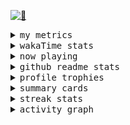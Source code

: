 [![🐙](https://hits.seeyoufarm.com/api/count/incr/badge.svg?url=https%3A%2F%2Fgithub.com%2Fktnkk%2Fhit-counter&count_bg=%23070707&title_bg=%23070707&icon=&icon_color=%23E7E7E7&title=visitors&edge_flat=true)](https://hits.seeyoufarm.com)

<details>
  <summary> <samp>my metrics</samp></summary>
  
  <br>
  
 ![🐳](https://github.com/kkhys/kkhys/blob/main/github-metrics.svg)
  
  ***
</details>

<details>
  <summary> <samp>wakaTime stats</samp></summary>
  
  <br>
  
<!--START_SECTION:waka-->
![Code Time](http://img.shields.io/badge/Code%20Time-3%2C422%20hrs%2020%20mins-blue)

**🐱 My GitHub Data** 

> 📦 5.0 MB Used in GitHub's Storage 
 > 
> 🏆 1,276 Contributions in the Year 2024
 > 
> 💼 Opted to Hire
 > 
> 📜 9 Public Repositories 
 > 
> 🔑 23 Private Repositories 
 > 
**I'm an Early 🐤** 

```text
🌞 Morning                7030 commits        ████████░░░░░░░░░░░░░░░░░   30.10 % 
🌆 Daytime                5498 commits        ██████░░░░░░░░░░░░░░░░░░░   23.54 % 
🌃 Evening                8868 commits        █████████░░░░░░░░░░░░░░░░   37.97 % 
🌙 Night                  1961 commits        ██░░░░░░░░░░░░░░░░░░░░░░░   08.40 % 
```
📅 **I'm Most Productive on Sunday** 

```text
Monday                   3284 commits        ████░░░░░░░░░░░░░░░░░░░░░   14.06 % 
Tuesday                  3469 commits        ████░░░░░░░░░░░░░░░░░░░░░   14.85 % 
Wednesday                3194 commits        ███░░░░░░░░░░░░░░░░░░░░░░   13.67 % 
Thursday                 3107 commits        ███░░░░░░░░░░░░░░░░░░░░░░   13.30 % 
Friday                   3343 commits        ████░░░░░░░░░░░░░░░░░░░░░   14.31 % 
Saturday                 3255 commits        ███░░░░░░░░░░░░░░░░░░░░░░   13.94 % 
Sunday                   3705 commits        ████░░░░░░░░░░░░░░░░░░░░░   15.86 % 
```


📊 **This Week I Spent My Time On** 

```text
🕑︎ Time Zone: Asia/Tokyo

💬 Programming Languages: 
Other                    35 hrs 59 mins      ███████████████████░░░░░░   76.46 % 
Java                     7 hrs 11 mins       ████░░░░░░░░░░░░░░░░░░░░░   15.27 % 
TypeScript               2 hrs 8 mins        █░░░░░░░░░░░░░░░░░░░░░░░░   04.55 % 
MDX                      58 mins             █░░░░░░░░░░░░░░░░░░░░░░░░   02.07 % 
SQL                      21 mins             ░░░░░░░░░░░░░░░░░░░░░░░░░   00.75 % 

🔥 Editors: 
Chrome                   35 hrs 59 mins      ███████████████████░░░░░░   76.46 % 
Intellijidea             10 hrs 1 min        █████░░░░░░░░░░░░░░░░░░░░   21.28 % 
WebStorm                 58 mins             █░░░░░░░░░░░░░░░░░░░░░░░░   02.08 % 
DataGrip                 5 mins              ░░░░░░░░░░░░░░░░░░░░░░░░░   00.18 % 

💻 Operating System: 
Mac                      47 hrs 4 mins       █████████████████████████   100.00 % 
```


 Last Updated on 2024/05/09 18:36:38 UTC
<!--END_SECTION:waka-->
  
  ***
</details>


<details>
  <summary> <samp>now playing</samp></summary>
  
  <br>
 
 [![🐟](https://spotify-github-profile.vercel.app/api/view?uid=31ryofms4dnv7mrohhepo4c4zgqu&cover_image=true&theme=default&show_offline=false&background_color=121212&bar_color=53b14f&bar_color_cover=false)](https://open.spotify.com/user/31ryofms4dnv7mrohhepo4c4zgqu)
  
  ***
</details>

<details>
  <summary> <samp>github readme stats</samp></summary>
  
  <br>
  
 <p align="left"> 
  <img alt="🐠" src="https://github-readme-stats.vercel.app/api?username=kkhys&count_private=true&show_icons=true&theme=dark&include_all_commits=true" />
  <img alt="🐟" src="https://github-readme-stats.vercel.app/api/top-langs/?username=kkhys&layout=compact&theme=dark&langs_count=10&hide=HTML,CSS,SCSS" />
</p>
  
  ***
</details>

<details>
  <summary> <samp>profile trophies</samp></summary>
  
  <br>
  
  [![🐬](https://github-profile-trophy.vercel.app/?username=kkhys&rank=SECRET,SSS,SS,S,AAA,AA,A&theme=darkhub&row=1&margin-w=10&no-bg=true)](https://github.com/ryo-ma/github-profile-trophy)
  
  ***
</details>

<details>
  <summary> <samp>summary cards</samp></summary>
  
  <br>
  
  ![🐋](https://github-profile-summary-cards.vercel.app/api/cards/profile-details?username=kkhys&theme=github_dark)
  ![🦑](https://github-profile-summary-cards.vercel.app/api/cards/repos-per-language?username=kkhys&theme=github_dark)
  ![🦭](https://github-profile-summary-cards.vercel.app/api/cards/most-commit-language?username=kkhys&theme=github_dark)
  ![🦀](https://github-profile-summary-cards.vercel.app/api/cards/stats?username=kkhys&theme=github_dark)
  ![🦈](https://github-profile-summary-cards.vercel.app/api/cards/productive-time?username=kkhys&theme=github_dark)
  
  ***
</details>

<details>
  <summary> <samp>streak stats</samp></summary>
  
  <br>
  
  [![🐠](http://github-readme-streak-stats.herokuapp.com?user=kkhys&theme=dark)](https://git.io/streak-stats)
  
  ***
</details>

<details>
  <summary> <samp>activity graph</samp></summary>
  
  <br>
  
  [![🐡](https://github-readme-activity-graph.vercel.app/graph?username=kkhys&theme=xcode)](https://github.com/ashutosh00710/github-readme-activity-graph)
  
  ***
</details>
